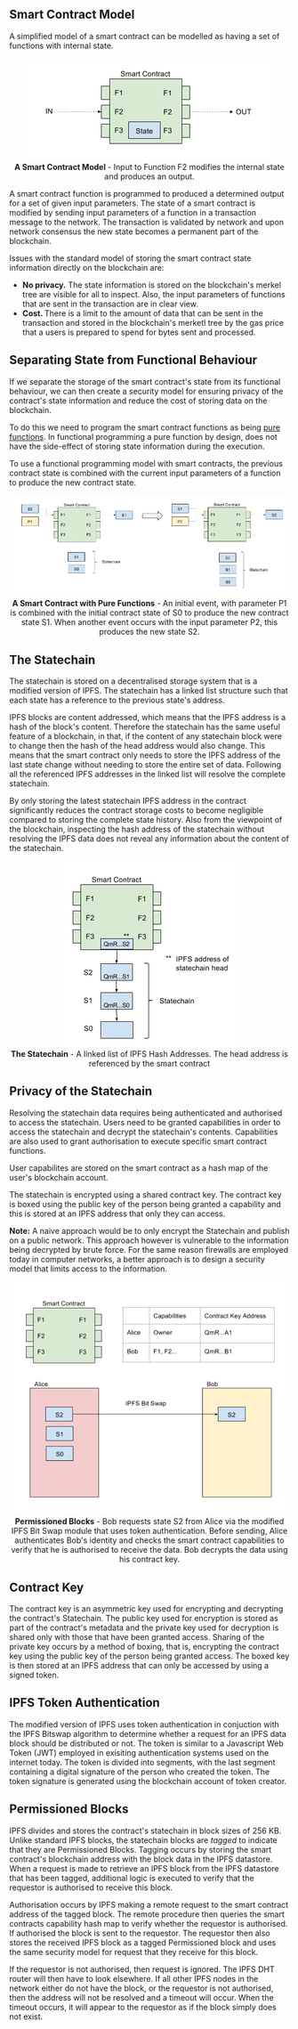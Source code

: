 ## Smart Contract Model

A simplified model of a smart contract can be modelled as having a set of functions with internal state.

<p align="center">
<img src="/images/smart-contract-model.png">
<br>
<b>A Smart Contract Model</b> - Input to Function F2 modifies the internal state and produces an output. 
</p>

A smart contract function is programmed to produced a determined output for a set of given input parameters.
The state of a smart contract is modified by sending input parameters of a function in a transaction message to the network. The transaction is validated by network and upon network consensus the new state becomes a permanent part of the blockchain.

Issues with the standard model of storing the smart contract state information directly on the blockchain are:

- <b> No privacy.</b> The state information is stored on the blockchain's merkel tree are visible for all to inspect. Also, the input parameters of functions that are sent in the transaction are in clear view.
- <b> Cost. </b> There is a limit to the amount of data that can be sent in the transaction and stored in the blockchain's merketl tree by the gas price that a users is prepared to spend for bytes sent and processed.

## Separating State from Functional Behaviour

If we separate the storage of the smart contract's state from its functional behaviour, we can then create a security model for ensuring privacy of the contract's state information and reduce the cost of storing data on the blockchain. 

To do this we need to program the smart contract functions as being [pure functions](https://en.wikipedia.org/wiki/Pure_function). In functional programming a pure function by design, does not have the side-effect of storing state information during the execution.

To use a functional programming model with smart contracts, the previous contract state is combined with the current input parameters of a function to produce the new contract state.

<p align="center">
<img src="/images/smart-contract-using-pure-functions.png">
<br>
<b>A Smart Contract with Pure Functions</b> - An initial event, with parameter P1 is combined with the initial contract state of S0 to produce the new contract state S1. When another event occurs with the input parameter P2, this produces the new state S2.
</p>

## The Statechain

The statechain is stored on a decentralised storage system that is a modified version of IPFS. The statechain has a linked list structure such that each state has a reference to the previous state's address.

IPFS blocks are content addressed, which means that the IPFS address is a hash of the block's content. Therefore the statechain has the same useful feature of a blockchain, in that, if the content of any statechain block were to change then the hash of the head address would also change. This means that the smart contract only needs to store the IPFS address of the last state change without needing to store the entire set of data. Following all the referenced IPFS addresses in the linked list will resolve the complete statechain.

By only storing the latest statechain IPFS address in the contract significantly reduces the contract storage costs to become negligible compared to storing the complete state history. Also from the viewpoint of the blockchain, inspecting the hash address of the statechain without resolving the IPFS data does not reveal any information about the content of the statechain.

<p align="center">
<img src="/images/statechain.png">
<br>
<b>The Statechain</b> - A linked list of IPFS Hash Addresses. The head address is referenced by the smart contract
</p>

## Privacy of the Statechain

Resolving the statechain data requires being authenticated and authorised to access the statechain. Users need to be granted capabilities in order to access the statechain and decrypt the statechain's contents. Capabilities are also used to grant authorisation to execute specific smart contract functions.

User capabilites are stored on the smart contract as a hash map of the user's blockchain account.  

The statechain is encrypted using a shared contract key. The contract key is boxed using the public key of the person being granted a capability and this is stored at an IPFS address that only they can access.

<b>Note:</b> A naive approach would be to only encrypt the Statechain and publish on a public network. This approach however is vulnerable to the information being decrypted by brute force. For the same reason firewalls are employed today in computer networks, a better approach is to design a security model that limits access to the information.
 
<p align="center">
<img src="/images/permissioned-blocks-capabilities.png">
<br>
<b>Permissioned Blocks</b> - Bob requests state S2 from Alice via the modified IPFS Bit Swap module that uses token authentication. Before sending, Alice authenticates Bob's identity and checks the smart contract capabilities to verify that he is authorised to receive the data. Bob decrypts the data using his contract key. 
</p>

## Contract Key

The contract key is an asymmetric key used for encrypting and decrypting the contract's Statechain. The public key used for encryption is stored as part of the contract's metadata and the private key used for decryption is shared only with those that have been granted access. Sharing of the private key occurs by a method of boxing, that is, encrypting the contract key using the public key of the person being granted access. The boxed key is then stored at an IPFS address that can only be accessed by using a signed token.

## IPFS Token Authentication

The modified version of IPFS uses token authentication in conjuction with the IPFS Bitswap algorithm to determine whether a request for an IPFS data block should be distributed or not. The token is similar to a Javascript Web Token (JWT) employed in exisiting authentication systems used on the internet today. The token is divided into segments, with the last segment containing a digital signature of the person who created the token. The token signature is generated using the blockchain account of token creator. 

## Permissioned Blocks

IPFS divides and stores the contract's statechain in block sizes of 256 KB. Unlike standard IPFS blocks, the statechain blocks are <i>tagged</i> to indicate that they are Permissioned Blocks. Tagging occurs by storing the smart contract's blockchain address with the block data in the IPFS datastore. When a request is made to retrieve an IPFS block from the IPFS datastore that has been tagged, additional logic is executed to verify that the requestor is authorised to receive this block. 

Authorisation occurs by IPFS making a remote request to the smart contract address of the tagged block. The remote procedure then queries the smart contracts capability hash map to verify whether the requestor is authorised. If authorised the block is sent to the requestor. The requestor then also stores the received IPFS block as a tagged Permissioned block and uses the same security model for request that they receive for this block.

If the requestor is not authorised, then request is ignored. The IPFS DHT router will then have to look elsewhere. If all other IPFS nodes in the network either do not have the block, or the requestor is not authorised, then the address will not be resolved and a timeout will occur. When the timeout occurs, it will appear to the requestor as if the block simply does not exist.
